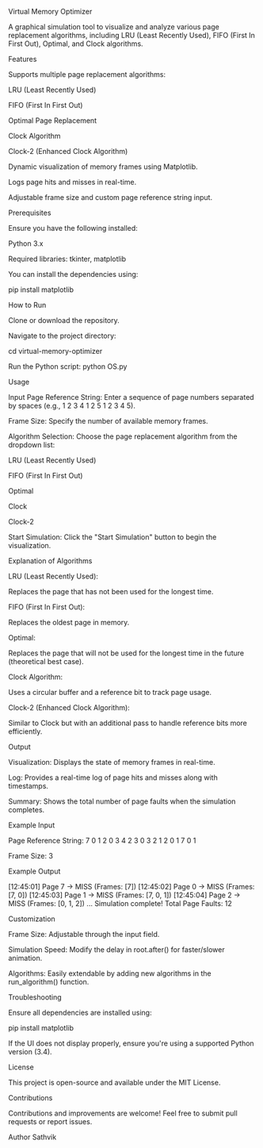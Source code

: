 Virtual Memory Optimizer

A graphical simulation tool to visualize and analyze various page replacement algorithms, including LRU (Least Recently Used), FIFO (First In First Out), Optimal, and Clock algorithms.

Features

Supports multiple page replacement algorithms:

LRU (Least Recently Used)

FIFO (First In First Out)

Optimal Page Replacement

Clock Algorithm

Clock-2 (Enhanced Clock Algorithm)

Dynamic visualization of memory frames using Matplotlib.

Logs page hits and misses in real-time.

Adjustable frame size and custom page reference string input.

Prerequisites

Ensure you have the following installed:

Python 3.x

Required libraries: tkinter, matplotlib

You can install the dependencies using:

pip install matplotlib

How to Run

Clone or download the repository.

Navigate to the project directory:

cd virtual-memory-optimizer

Run the Python script:
python OS.py

Usage

Input Page Reference String: Enter a sequence of page numbers separated by spaces (e.g., 1 2 3 4 1 2 5 1 2 3 4 5).

Frame Size: Specify the number of available memory frames.

Algorithm Selection: Choose the page replacement algorithm from the dropdown list:

LRU (Least Recently Used)

FIFO (First In First Out)

Optimal

Clock

Clock-2

Start Simulation: Click the "Start Simulation" button to begin the visualization.

Explanation of Algorithms

LRU (Least Recently Used):

Replaces the page that has not been used for the longest time.

FIFO (First In First Out):

Replaces the oldest page in memory.

Optimal:

Replaces the page that will not be used for the longest time in the future (theoretical best case).

Clock Algorithm:

Uses a circular buffer and a reference bit to track page usage.

Clock-2 (Enhanced Clock Algorithm):

Similar to Clock but with an additional pass to handle reference bits more efficiently.

Output

Visualization: Displays the state of memory frames in real-time.

Log: Provides a real-time log of page hits and misses along with timestamps.

Summary: Shows the total number of page faults when the simulation completes.

Example Input

Page Reference String: 7 0 1 2 0 3 4 2 3 0 3 2 1 2 0 1 7 0 1

Frame Size: 3

Example Output

[12:45:01] Page 7 → MISS (Frames: [7])
[12:45:02] Page 0 → MISS (Frames: [7, 0])
[12:45:03] Page 1 → MISS (Frames: [7, 0, 1])
[12:45:04] Page 2 → MISS (Frames: [0, 1, 2])
...
Simulation complete! Total Page Faults: 12

Customization

Frame Size: Adjustable through the input field.

Simulation Speed: Modify the delay in root.after() for faster/slower animation.

Algorithms: Easily extendable by adding new algorithms in the run_algorithm() function.

Troubleshooting

Ensure all dependencies are installed using:

pip install matplotlib

If the UI does not display properly, ensure you're using a supported Python version (3.4).

License

This project is open-source and available under the MIT License.

Contributions

Contributions and improvements are welcome! Feel free to submit pull requests or report issues.

Author
Sathvik
